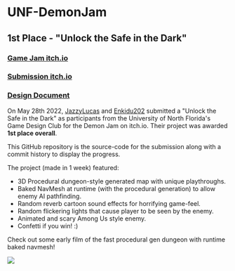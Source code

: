 # UNF-DemonJam
## 1st Place - "Unlock the Safe in the Dark"
### [Game Jam itch.io](https://itch.io/jam/demon-dev-jam/results)
### [Submission itch.io](https://jazzapps.itch.io/unlock-the-safe-in-the-dark)
### [Design Document](https://github.com/JazzyLucas/UNF-DemonJam/blob/main/UNF%20DemonJam.pdf)

On May 28th 2022, [JazzyLucas](https://github.com/JazzyLucas) and [Enkidu202](https://github.com/Enkidu202) submitted a "Unlock the Safe in the Dark" as participants from the University of North Florida's Game Design Club for the Demon Jam on itch.io. Their project was awarded **1st place overall**.

This GitHub repository is the source-code for the submission along with a commit history to display the progress.

The project (made in 1 week) featured:
- 3D Procedural dungeon-style generated map with unique playthroughs.
- Baked NavMesh at runtime (with the procedural generation) to allow enemy AI pathfinding. 
- Random reverb cartoon sound effects for horrifying game-feel.
- Random flickering lights that cause player to be seen by the enemy.
- Animated and scary Among Us style enemy.
- Confetti if you win! :)

Check out some early film of the fast procedural gen dungeon with runtime baked navmesh!

![](https://github.com/JazzyLucas/UNF-DemonJam/blob/main/dungen.gif?raw=true)
